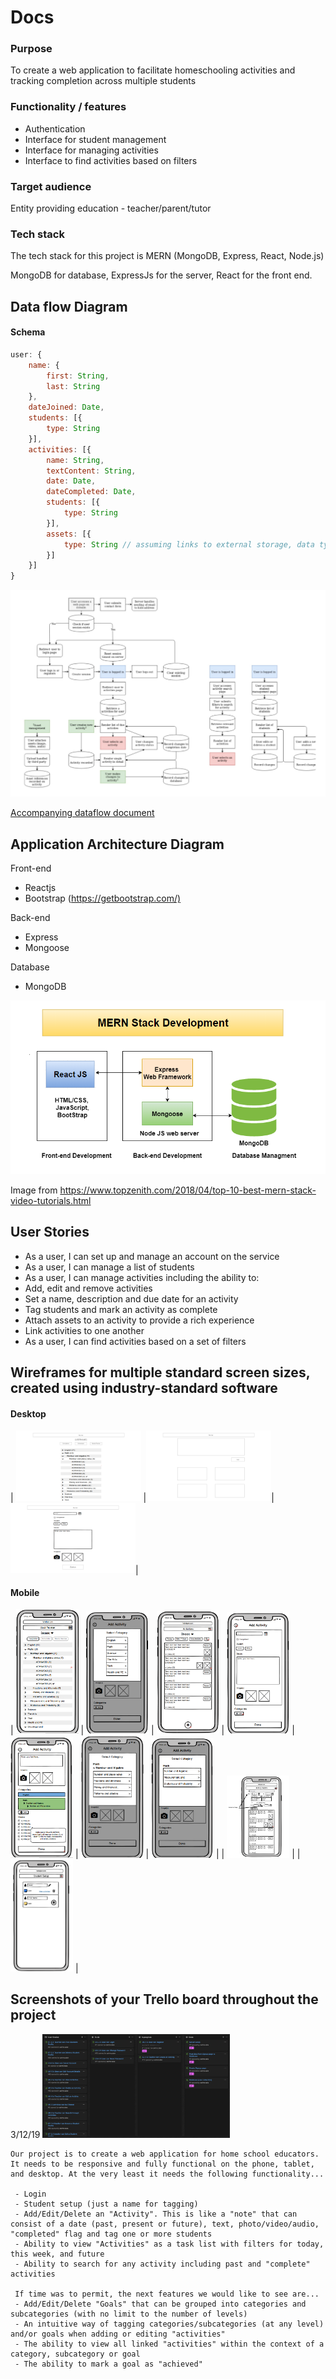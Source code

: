 # Docs
### Purpose

To create a web application to facilitate homeschooling activities and tracking completion across multiple students

### Functionality / features

* Authentication
* Interface for student management
* Interface for managing activities
* Interface to find activities based on filters

### Target audience

Entity providing education - teacher/parent/tutor

### Tech stack

The tech stack for this project is MERN (MongoDB, Express, React, Node.js)

MongoDB for database, ExpressJs for the server, React for the front end.

## Data flow Diagram

#### Schema

```javascript
user: {
    name: {
        first: String,
        last: String
    },
    dateJoined: Date,
    students: [{
        type: String
    }],
    activities: [{
        name: String,
        textContent: String,
        date: Date,
        dateCompleted: Date,
        students: [{
            type: String
        }],
        assets: [{
            type: String // assuming links to external storage, data type can change
        }]
    }]
}
```
<a href="./Docs/dataflow.jpg"><img src="./Docs/dataflow.jpg" width="600" /></a>

<a href="./Docs/dataflow.md">Accompanying dataflow document</a>

## Application Architecture Diagram

Front-end

* Reactjs
* Bootstrap (<https://getbootstrap.com/)>

Back-end

* Express
* Mongoose

Database

* MongoDB

<img alt="mern" src="./Docs/mern stack development.png" />

Image from https://www.topzenith.com/2018/04/top-10-best-mern-stack-video-tutorials.html

## User Stories

* As a user, I can set up and manage an account on the service
* As a user, I can manage a list of students
* As a user, I can manage activities including the ability to:
 * Add, edit and remove activities
 * Set a name, description and due date for an activity
 * Tag students and mark an activity as complete
 * Attach assets to an activity to provide a rich experience
 * Link activities to one another
* As a user, I can find activities based on a set of filters

## Wireframes for multiple standard screen sizes, created using industry-standard software


#### Desktop
| <img src="./Docs/Mockups/Desktop/All Activitys.png" width="200" /> |<img src="./Docs/Mockups/Desktop/Main Page.png" width="200" />|<img src="./Docs/Mockups/Desktop/Mark as complete.png" width="200" />|

#### Mobile
| <img src="./Docs/Mockups/78096386_792711084509630_2010875444282261504_n.png" width="100" />
 | <img src="./Docs/Mockups/78247378_2409140202736747_5168204095114182656_n.png" width="100" />
 | <img src="./Docs/Mockups/78294394_441256313251495_5784109861423808512_n.png" width="100" />
 | <img src="./Docs/Mockups/78296387_422105271816132_7116791862085550080_n.png" width="100" />
 | <img src="./Docs/Mockups/78599042_1825698227567410_6403373772467863552_n.png" width="100" />
 | <img src="./Docs/Mockups/78815902_2511913082393794_249607972936744960_n.png" width="100" />
 | <img src="./Docs/Mockups/78903307_1411215442379506_7645052421219024896_n.png" width="100" /> |
 | <img src="./Docs/Mockups/search.png" width="100" /> |
 | <img src="./Docs/Mockups/student-setup.png" width="100" /> |

## Screenshots of your Trello board throughout the project

3/12/19
<img src="./Docs/Screen Shot 2019-12-04 at 9.46.36 am.png" width="300" />

```text
Our project is to create a web application for home school educators. It needs to be responsive and fully functional on the phone, tablet, and desktop. At the very least it needs the following functionality...

 - Login
 - Student setup (just a name for tagging)
 - Add/Edit/Delete an "Activity". This is like a "note" that can consist of a date (past, present or future), text, photo/video/audio, "completed" flag and tag one or more students
 - Ability to view "Activities" as a task list with filters for today, this week, and future
 - Ability to search for any activity including past and "complete" activities

 If time was to permit, the next features we would like to see are...
 - Add/Edit/Delete "Goals" that can be grouped into categories and subcategories (with no limit to the number of levels)
 - An intuitive way of tagging categories/subcategories (at any level) and/or goals when adding or editing "activities"
 - The ability to view all linked "activities" within the context of a category, subcategory or goal
 - The ability to mark a goal as "achieved"
```

